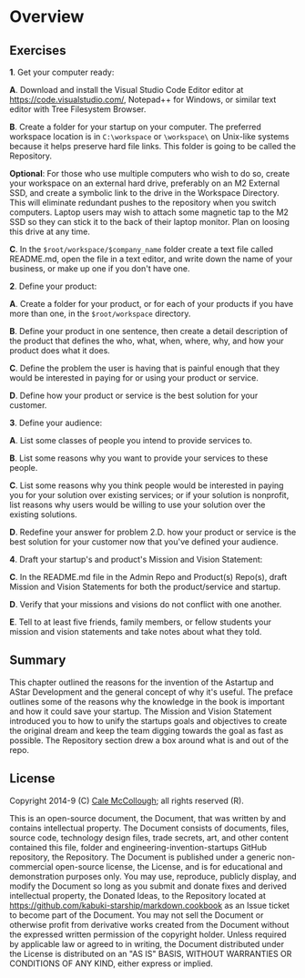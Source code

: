 # Overview

## Exercises

**1**. Get your computer ready:

**A**. Download and install the Visual Studio Code Editor editor at <https://code.visualstudio.com/>, Notepad++ for Windows, or similar text editor with Tree Filesystem Browser.

**B**. Create a folder for your startup on your computer. The preferred workspace location is in `C:\workspace` or `\workspace\` on Unix-like systems because it helps preserve hard file links. This folder is going to be called the Repository.

**Optional**: For those who use multiple computers who wish to do so, create your workspace on an external hard drive, preferably on an M2 External SSD, and create a symbolic link to the drive in the Workspace Directory. This will eliminate redundant pushes to the repository when you switch computers. Laptop users may wish to attach some magnetic tap to the M2 SSD so they can stick it to the back of their laptop monitor. Plan on loosing this drive at any time.

**C**. In the `$root/workspace/$company_name` folder create a text file called README.md, open the file in a text editor, and write down the name of your business, or make up one if you don't have one.

**2**. Define your product:

**A**. Create a folder for your product, or for each of your products if you have more than one, in the `$root/workspace` directory.

**B**. Define your product in one sentence, then create a detail description of the product that defines the who, what, when, where, why, and how your product does what it does.

**C**. Define the problem the user is having that is painful enough that they would be interested in paying for or using your product or service.

**D**. Define how your product or service is the best solution for your customer.

**3**. Define your audience:    

**A**. List some classes of people you intend to provide services to.

**B**. List some reasons why you want to provide your services to these people.

**C**. List some reasons why you think people would be interested in paying you for your solution over existing services; or if your solution is nonprofit, list reasons why users would be willing to use your solution over the existing solutions.

**D**. Redefine your answer for problem 2.D. how your product or service is the best solution for your customer now that you've defined your audience.

**4**. Draft your startup's and product's Mission and Vision Statement:

**C**. In the README.md file in the Admin Repo and Product(s) Repo(s), draft Mission and Vision Statements for both the product/service and startup.

**D**. Verify that your missions and visions do not conflict with one another.

**E**. Tell to at least five friends, family members, or fellow students your mission and vision statements and take notes about what they told.

## Summary

This chapter outlined the reasons for the invention of the Astartup and AStar Development and the general concept of why it's useful. The preface outlines some of the reasons why the knowledge in the book is important and how it could save your startup. The Mission and Vision Statement introduced you to how to unify the startups goals and objectives to create the original dream and keep the team digging towards the goal as fast as possible. The Repository section drew a box around what is and out of the repo.

## License

Copyright 2014-9 (C) [Cale McCollough](https://calemccollough.github.io); all rights reserved (R).

This is an open-source document, the Document, that was written by and contains intellectual property. The Document consists of documents, files, source code, technology design files, trade secrets, art, and other content contained this file, folder and engineering-invention-startups GitHub repository, the Repository. The Document is published under a generic non-commercial open-source license, the License, and is for educational and demonstration purposes only. You may use, reproduce, publicly display, and modify the Document so long as you submit and donate fixes and derived intellectual property, the Donated Ideas, to the Repository located at <https://github.com/kabuki-starship/markdown.cookbook> as an Issue ticket to become part of the Document. You may not sell the Document or otherwise profit from derivative works created from the Document without the expressed written permission of the copyright holder. Unless required by applicable law or agreed to in writing, the Document distributed under the License is distributed on an "AS IS" BASIS, WITHOUT WARRANTIES OR CONDITIONS OF ANY KIND, either express or implied.
